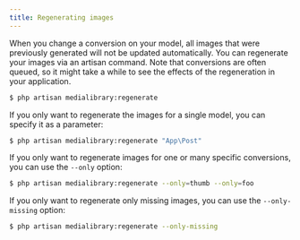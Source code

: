 ```yaml
---
title: Regenerating images
---
```


When you change a conversion on your model, all images that were previously generated will not be updated automatically. You can regenerate your images via an artisan command. Note that conversions are often queued, so it might take a while to see the effects of the regeneration in your application.

```bash
$ php artisan medialibrary:regenerate
```

If you only want to regenerate the images for a single model, you can specify it as a parameter:

```bash
$ php artisan medialibrary:regenerate "App\Post"
```

If you only want to regenerate images for one or many specific conversions, you can use the `--only` option:

```bash
$ php artisan medialibrary:regenerate --only=thumb --only=foo
```

If you only want to regenerate only missing images, you can use the `--only-missing` option:

```bash
$ php artisan medialibrary:regenerate --only-missing
```
